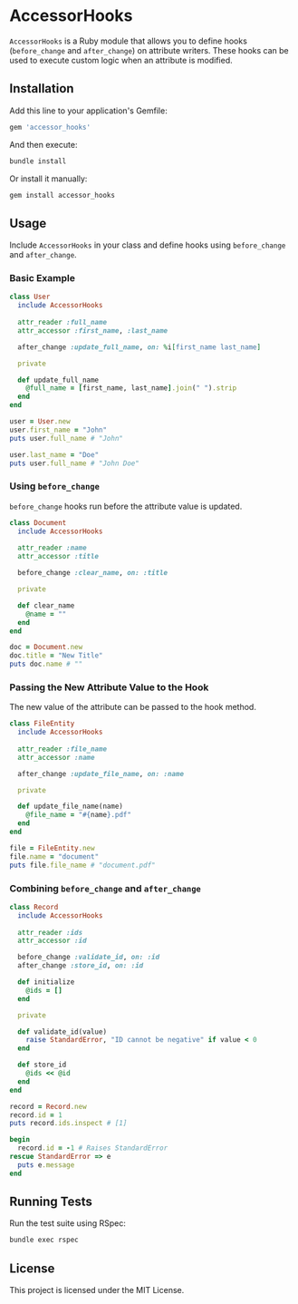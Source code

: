 # AccessorHooks

`AccessorHooks` is a Ruby module that allows you to define hooks (`before_change` and `after_change`) on attribute writers. These hooks can be used to execute custom logic when an attribute is modified.

## Installation

Add this line to your application's Gemfile:

```ruby
gem 'accessor_hooks'
```

And then execute:

```sh
bundle install
```

Or install it manually:

```sh
gem install accessor_hooks
```

## Usage

Include `AccessorHooks` in your class and define hooks using `before_change` and `after_change`.

### Basic Example

```ruby
class User
  include AccessorHooks
  
  attr_reader :full_name
  attr_accessor :first_name, :last_name

  after_change :update_full_name, on: %i[first_name last_name]

  private

  def update_full_name
    @full_name = [first_name, last_name].join(" ").strip
  end
end

user = User.new
user.first_name = "John"
puts user.full_name # "John"

user.last_name = "Doe"
puts user.full_name # "John Doe"
```

### Using `before_change`

`before_change` hooks run before the attribute value is updated.

```ruby
class Document
  include AccessorHooks
  
  attr_reader :name
  attr_accessor :title

  before_change :clear_name, on: :title

  private

  def clear_name
    @name = ""
  end
end

doc = Document.new
doc.title = "New Title"
puts doc.name # ""
```

### Passing the New Attribute Value to the Hook

The new value of the attribute can be passed to the hook method.

```ruby
class FileEntity
  include AccessorHooks
  
  attr_reader :file_name
  attr_accessor :name

  after_change :update_file_name, on: :name

  private

  def update_file_name(name)
    @file_name = "#{name}.pdf"
  end
end

file = FileEntity.new
file.name = "document"
puts file.file_name # "document.pdf"
```

### Combining `before_change` and `after_change`

```ruby
class Record
  include AccessorHooks
  
  attr_reader :ids
  attr_accessor :id

  before_change :validate_id, on: :id
  after_change :store_id, on: :id

  def initialize
    @ids = []
  end

  private

  def validate_id(value)
    raise StandardError, "ID cannot be negative" if value < 0
  end

  def store_id
    @ids << @id
  end
end

record = Record.new
record.id = 1
puts record.ids.inspect # [1]

begin
  record.id = -1 # Raises StandardError
rescue StandardError => e
  puts e.message
end
```

## Running Tests

Run the test suite using RSpec:

```sh
bundle exec rspec
```

## License

This project is licensed under the MIT License.


